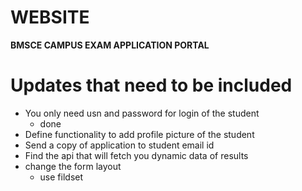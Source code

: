 # WEBSITE

**BMSCE CAMPUS EXAM APPLICATION PORTAL**

# Updates that need to be included

- You only need usn and password for login of the student
  - done
- Define functionality to add profile picture of the student
- Send a copy of application to student email id
- Find the api that will fetch you dynamic data of results
- change the form layout
  - use fildset  
